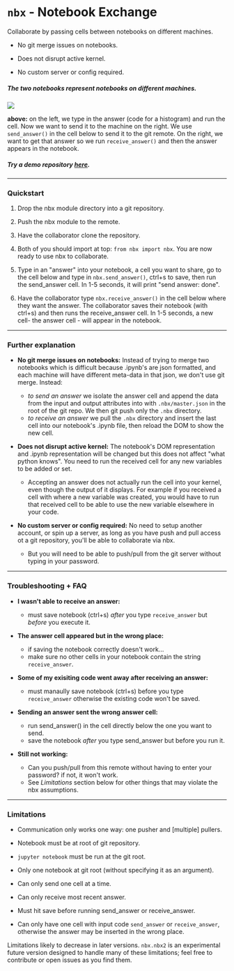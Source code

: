 # `nbx` - Notebook Exchange
Collaborate by passing cells between notebooks on different machines.

  - No git merge issues on notebooks.
  
  - Does not disrupt active kernel.
  
  - No custom server or config required.

##### The two notebooks represent notebooks on different machines.
<img src='./docs/assets/quick-graph-2.gif'/>

**above:** on the left, we type in the answer (code for a histogram) and run the cell. Now we want to send it to the machine on the right. We use `send_answer()` in the cell below to send it to the git remote. On the right, we want to get that answer so we run `receive_answer()` and then the answer appears in the notebook.

##### Try a demo repository [here](https://github.com/sutt/nbx-demo-1).
------------------------------
### Quickstart

   1. Drop the nbx module directory into a git repository.
  
   2. Push the nbx module to the remote.

   3. Have the collaborator clone the repository. 
  
   4. Both of you should import at top: `from nbx import nbx`. You are now ready to use nbx to collaborate.
   
   5. Type in an "answer" into your notebook, a cell you want to share, go to the cell below and type in `nbx.send_answer()`, ctrl+s to save, then run the send_answer cell. In 1-5 seconds, it will print "send answer: done". 

   6. Have the collaborator type `nbx.receive_answer()` in the cell below where they want the answer. The collaborator saves their notebook (with ctrl+s) and then runs the receive_answer cell. In 1-5 seconds, a new cell- the answer cell - will appear in the notebook.

---------------------------------------------

### Further explanation

  - **No git merge issues on notebooks:**
   Instead of trying to merge two notebooks which is difficult because .ipynb's are json formatted, and each machine will have different meta-data in that json, we don't use git merge. Instead:
    - *to send an answer* we isolate the answer cell and append the data from the input and output attributes into with `.nbx/master.json` in the root of the git repo. We then git push only the `.nbx` directory. 
    - *to receive an answer*  we pull the `.nbx` directory and insert the last cell into our notebook's .ipynb file, then reload the DOM to show the new cell.
    

  - **Does not disrupt active kernel:** The notebook's DOM representation and .ipynb representation will be changed but this does not affect "what python knows". You need to run the received cell for any new variables to be added or set.
    - Accepting an answer does not actually run the cell into your kernel, even though the output of it displays. For example if you received a cell with where a new variable was created, you would have to run that received cell to be able to use the new variable elsewhere in your code.

  
  - **No custom server or config required:** No need to setup another account, or spin up a server, as long as you have push and pull access ot a git repository, you'll be able to collaborate via nbx.
    - But you will need to be able to push/pull from the git server without typing in your password.
   

---------------------------------------------
### Troubleshooting + FAQ

  - **I wasn't able to receive an answer:**
    - must save notebook (ctrl+s) *after* you type `receive_answer` but *before* you execute it.

  - **The answer cell appeared but in the wrong place:**
    - if saving the notebook correctly doesn't work...
    - make sure no other cells in your notebook contain the string `receive_answer`.

  - **Some of my exisiting code went away after receiving an answer:**
    - must manaully save notebook (ctrl+s) before you type `receive_answer` otherwise the existing code won't be saved.
  
  - **Sending an answer sent the wrong answer cell:**
    - run send_answer() in the cell directly below the one you want to send. 
    - save the notebook *after* you type send_answer but before you run it.
    
  - **Still not working:**
    - Can you push/pull from this remote without having to enter your password? if not, it won't work.
    - See *Limitations* section below for other things that may violate the nbx assumptions.

---------------------------------------------
### Limitations

 - Communication only works one way: one pusher and \[multiple] pullers.

 - Notebook must be at root of git repository.

 - `jupyter notebook` must be run at the git root.

 - Only one notebook at git root (without specifying it as an argument).

 - Can only send one cell at a time.

 - Can only receive most recent answer.

 - Must hit save before running send_answer or receive_answer.

 - Can only have one cell with input code `send_answer` or `receive_answer`, otherwise the answer may be inserted in the wrong place.

Limitations likely to decrease in later versions. `nbx.nbx2` is an experimental future version designed to handle many of these limitations; feel free to contribute or open issues as you find them.
